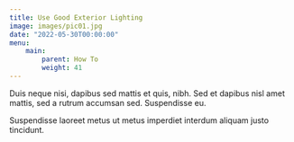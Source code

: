 ```yaml
---
title: Use Good Exterior Lighting
image: images/pic01.jpg
date: "2022-05-30T00:00:00"
menu:
    main:
        parent: How To
        weight: 41
---
```

Duis neque nisi, dapibus sed mattis et quis, nibh. Sed et dapibus nisl amet
mattis, sed a rutrum accumsan sed. Suspendisse eu.
<!-- more -->
Suspendisse laoreet metus ut metus imperdiet interdum aliquam justo tincidunt.
